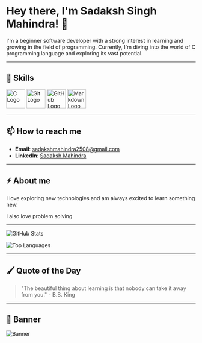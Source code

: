 # Hey there, I'm Sadaksh Singh Mahindra! 👋

I'm a beginner software developer with a strong interest in learning and growing in the field of programming. Currently, I'm diving into the world of C programming language and exploring its vast potential.

---

## 🚀 Skills

<p align="left">
  <source media="(prefers-color-scheme: dark)" srcset="https://cdn.jsdelivr.net/gh/devicons/devicon/icons/c/c-plain.svg">
  <source media="(prefers-color-scheme: light)" srcset="https://cdn.jsdelivr.net/gh/devicons/devicon/icons/c/c-original.svg">
  <img alt="C Logo" src="https://cdn.jsdelivr.net/gh/devicons/devicon/icons/c/c-original.svg" width="50">
  <source media="(prefers-color-scheme: dark)" srcset="https://cdn.jsdelivr.net/gh/devicons/devicon/icons/git/git-plain.svg">
  <source media="(prefers-color-scheme: light)" srcset="https://cdn.jsdelivr.net/gh/devicons/devicon/icons/git/git-original.svg">
  <img alt="Git Logo" src="https://cdn.jsdelivr.net/gh/devicons/devicon/icons/git/git-original.svg" width="50">
  <source media="(prefers-color-scheme: dark)" srcset="https://github.githubassets.com/images/modules/logos_page/GitHub-Mark.png">
  <source media="(prefers-color-scheme: light)" srcset="https://github.githubassets.com/images/modules/logos_page/GitHub-Mark-Light.png">
  <img alt="GitHub Logo" src="https://github.githubassets.com/images/modules/logos_page/GitHub-Mark.png" width="50">
  <source media="(prefers-color-scheme: dark)" srcset="https://cdn.jsdelivr.net/gh/devicons/devicon/icons/markdown/markdown-original.svg">
  <source media="(prefers-color-scheme: light)" srcset="https://cdn.jsdelivr.net/gh/devicons/devicon/icons/markdown/markdown-original.svg">
  <img alt="Markdown Logo" src="https://cdn.jsdelivr.net/gh/devicons/devicon/icons/markdown/markdown-original.svg" width="50">
</p>

---

## 📫 How to reach me

- **Email**: [sadakshmahindra2508@gmail.com](mailto:sadakshmahindra2508@gmail.com)
- **LinkedIn**: [Sadaksh Mahindra](https://www.linkedin.com/in/sadaksh-mahindra-a43b2a349)

---

## ⚡ About me 

I love exploring new technologies and am always excited to learn something new.

I also love problem solving

---

![GitHub Stats](https://github-readme-stats.vercel.app/api?username=sadakshmahindra&show_icons=true&theme=radical)

![Top Languages](https://github-readme-stats.vercel.app/api/top-langs/?username=sadakshmahindra&layout=compact&theme=radical)

---

## 🖌️ Quote of the Day

> "The beautiful thing about learning is that nobody can take it away from you." - B.B. King

---

## 🎨 Banner

![Banner](https://via.placeholder.com/1200x300.png?text=Welcome+to+Sadaksh+Mahindra's+GitHub+Profile!)

  
